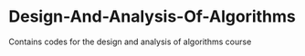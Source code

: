 # Design-And-Analysis-Of-Algorithms
Contains codes for the design and analysis of algorithms course
